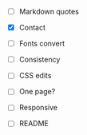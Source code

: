 - [ ] Markdown quotes
- [x] Contact
- [ ] Fonts convert
- [ ] Consistency
- [ ] CSS edits
- [ ] One page?
- [ ] Responsive
- [ ] README

